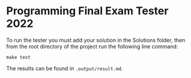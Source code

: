 
# Programming Final Exam Tester 2022

To run the tester you must add your solution in the Solutions folder, then from the root directory of the project run the following line command:

```shell
make test
```

The results can be found in `.output/result.md`.

